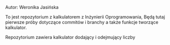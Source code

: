Autor: Weronika Jasińska

To jest repozytorium z kalkulatorem z Inżynierii Oprogramowania,
Będą tutaj pierwsze próby dotyczące commitów i branchy a także
funkcje tworzące kalkulator.

Repozytorium zawiera kalkulator dodający i odejmujący liczby

